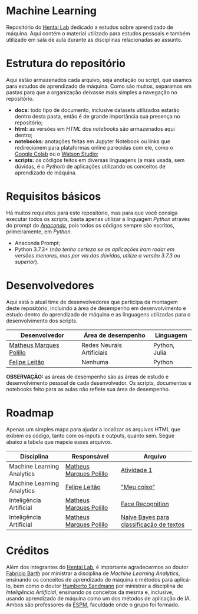 # Machine Learning

Repositório do [Hentai Lab](https://github.com/hentai-lab) dedicado a estudos sobre aprendizado de máquina. Aqui contém o material utilizado para estudos pessoais e também utilizado em sala de aula durante as disciplinas relacionadas ao assunto.

# Estrutura do repositório

Aqui estão armazenados cada arquivo, seja anotação ou script, que usamos para estudos de aprendizado de máquina. Como são muitos, separamos em pastas para que a organização deixasse mais simples a navegação no repositório.

- **docs:** todo tipo de documento, inclusive datasets utilizados estarão dentro desta pasta, então é de grande importância sua presença no repositório;
- **html:** as versões em *HTML* dos *notebooks* são armazenados aqui dentro;
- **notebooks:** anotações feitas em Jupyter Notebook ou links que redirecionem para plataformas online parecidas com ele, como o [Google Colab](https://colab.research.google.com/)  ou o [Watson Studio](https://cloud.ibm.com/catalog/services/watson-studio);
- **scripts:** os códigos feitos em diversas linguagens (a mais usada, sem dúvidas, é o *Python*) de aplicações utilizando os conceitos de aprendizado de máquina.

# Requisitos básicos

Há muitos requisitos para este repositório, mas para que você consiga executar todos os scripts, basta apenas utilizar a linguagem *Python* através do prompt do [*Anaconda*](https://www.anaconda.com/), pois todos os códigos sempre são escritos, primeiramente, em *Python*.

- Anaconda Prompt;
- Python 3.7.3+ (*não tenho certeza se as aplicações iram rodar em versões menores, mas por via das dúvidas, utilize a versão 3.7.3 ou superior*).

# Desenvolvedores

Aqui está o atual time de desenvolvedores que participa da montagem deste repositório, incluindo a área de desempenho em desenvolvimento e estudo dentro do aprendizado de máquina e as linguagens utilizadas para o desenvolvimento dos scripts.

| Desenvolvedor | Área de desempenho | Linguagem |
| --- | --- | --- |
| [Matheus Marques Polillo](https://github.com/matheuspolillo) | Redes Neurais Artificiais | Python, Julia |
| [Felipe Leitão](https://github.com/Fishermanzi) | Nenhuma | Python |

**OBSERVAÇÃO:** as áreas de desempenho são as áreas de estudo e desenvolvimento pessoal de cada desenvolvedor. Os scripts, documentos e notebooks feito para as aulas não reflete sua área de desempenho.

# Roadmap

Apenas um simples mapa para ajudar a localizar os arquivos HTML que exibem os código, tanto com os inputs e outputs, quanto sem. Segue abaixo a tabela que mapeia esses arquivos.

| Disciplina | Responsável | Arquivo |
| --- | --- | -- |
| Machine Learning Analytics | [Matheus Marques Polillo](https://github.com/matheuspolillo) | [Atividade 1](https://hentai-lab.github.io/Machine-Learning/html/Atividade_1) |
| Machine Learning Analytics | [Felipe Leitão](https://github.com/Fishermanzi) | ["Meu coiso"](https://hentai-lab.github.io/Machine-Learning/html/meu_coiso) |
| Inteligência Artificial | [Matheus Marques Polillo](https://github.com/matheuspolillo) | [Face Recognition](https://hentai-lab.github.io/Machine-Learning/html/Face_Recognition) |
| Inteligência Artificial | [Matheus Marques Polillo](https://github.com/matheuspolillo) | [Naive Bayes para classificação de textos](https://hentai-lab.github.io/Machine-Learning/html/Naive_Bayes) |

# Créditos

Além dos integrantes do [Hentai Lab](https://github.com/hentai-lab), é importante agradecermos ao doutor [Fabrício Barth](https://github.com/fbarth) por ministrar a disciplina de *Machine Learning Analytics*, ensinando os conceitos de aprendizado de máquina e métodos para aplicá-lo, bem como o doutor [Humberto Sandmann](https://github.com/hsandmann) por ministrar a disciplina de *Inteligência Artificial*, ensinando os conceitos da mesma e, inclusive, usando aprendizado de máquina como um dos métodos de aplicação de IA. Ambos são professores da [ESPM](https://www.espm.br/), faculdade onde o grupo foi formado.
